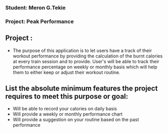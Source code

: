  ### Student: Meron G.Tekie
 ### Project: Peak Performance

 ## Project :
  - The purpose of this application is to let users have a track of their workout performance by providing the calculation of the burnt calories at every train session and to provide. User's will be able to track their performance percentage on weekly or monthly basis which will help them to either keep or adjust their workout routine.

  ## List the absolute minimum features the project requires to meet this purpose or goal:
  - Will be able to record  your calories on daily basis 
  - Will provide a weekly or monthly  performance chart
  - Will provide  a suggestion on your routine based on the past performance